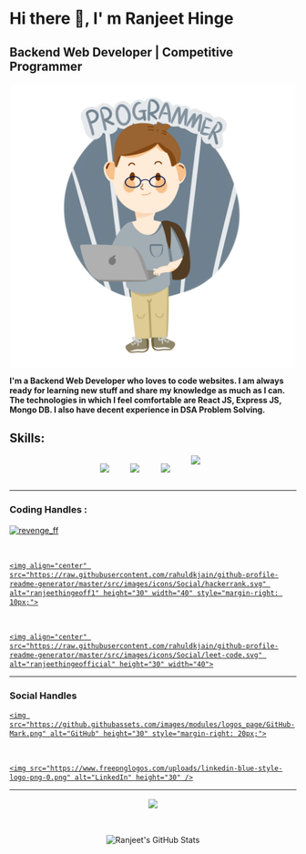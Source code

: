 #  Hi there 👋, I' m Ranjeet  Hinge

## Backend Web Developer | Competitive Programmer 

<div style="display: flex; justify-content: center; aligin-items :center ;">

  <img src="logo.png" alt="Logo" width="500" height="500">

</div>

<strong>I'm a Backend Web Developer who loves to code websites. I am always ready for learning new stuff and share my knowledge as much as I can. The technologies in which I feel comfortable are React JS, Express JS, Mongo DB. I also have decent experience in DSA Problem Solving.</strong>

<h2>Skills:</h2>

<div style="display:flex; justify-content:center;">

  <img src="https://img.icons8.com/color/48/000000/react-native.png" style="margin-right: 10px;"> &nbsp;&nbsp;&nbsp;&nbsp;&nbsp;&nbsp;

  <img src="https://img.icons8.com/color/48/000000/nodejs.png" style="margin-right: 10px;"> &nbsp;&nbsp;&nbsp;&nbsp;&nbsp;&nbsp;

  <img src="https://img.icons8.com/color/48/000000/express.png" style="margin-right: 10px;"> &nbsp;&nbsp;&nbsp;&nbsp;&nbsp;&nbsp;

  <img src="https://img.icons8.com/color/48/000000/mongodb.png" style="margin-right: 10px;">

</div>

<hr> </hr>

<h3 align="left">Coding Handles :</h3>

<p align="left">

  <a href="https://www.codechef.com/users/revenge_ff" target="_blank">

   <img align="center" src="https://www.codechef.com/sites/all/themes/abessive/cc-logo.svg" alt="revenge_ff" height="30" width="30" style="margin-right: 10px;"/>

  </a> &nbsp;&nbsp;&nbsp;&nbsp;&nbsp;&nbsp;

  <a href="https://www.hackerrank.com/ranjeethingeoff1" target="_blank">

    <img align="center" src="https://raw.githubusercontent.com/rahuldkjain/github-profile-readme-generator/master/src/images/icons/Social/hackerrank.svg" alt="ranjeethingeoff1" height="30" width="40" style="margin-right: 10px;">

  </a>&nbsp;&nbsp;&nbsp;&nbsp;&nbsp;&nbsp;

  <a href="https://www.leetcode.com/ranjeethingeofficial" target="_blank">

    <img align="center" src="https://raw.githubusercontent.com/rahuldkjain/github-profile-readme-generator/master/src/images/icons/Social/leet-code.svg" alt="ranjeethingeofficial" height="30" width="40">

  </a>

</p>

<hr></hr>

<!-- <h3 align="left">Internships:</h3>

<p align="left">

  <a href="https://www.connectwise.com/" target="_blank" rel="noreferrer">

    <img src="https://i.imgur.com/PfjLH1p.png" alt="ConnectWise" height="30" style="margin-right: 10px;"/>

  </a>

  <a href="https://cimpress.com/" target="_blank" rel="noreferrer">

    <img src="https://i.imgur.com/e2nZnEs.png" alt="Cimpress" height="30" />

  </a>

</p>

<hr></hr> -->

<h3 align="left"> Social Handles </h3>

<a href="https://github.com/ranjeet-programmer" target="_blank" rel="noreferrer">

    <img src="https://github.githubassets.com/images/modules/logos_page/GitHub-Mark.png" alt="GitHub" height="30" style="margin-right: 20px;">

  </a>&nbsp;&nbsp;&nbsp;&nbsp;

<a href="https://www.linkedin.com/in/ranjeet-hinge-7884b019b/" target="_blank">

    <img src="https://www.freepnglogos.com/uploads/linkedin-blue-style-logo-png-0.png" alt="LinkedIn" height="30" />

  </a>

<hr>

<div align="center">

  <img align="center" src="https://github-readme-stats.vercel.app/api/top-langs/?username=ranjeet-programmer&layout=compact&theme=dark" />

  &nbsp;&nbsp;&nbsp;&nbsp;

  <img align="center" src="https://github-readme-stats.vercel.app/api?username=ranjeet-programmer&show_icons=true&line_height=27&count_private=true&theme=dark" alt="Ranjeet's GitHub Stats" />

</div>

